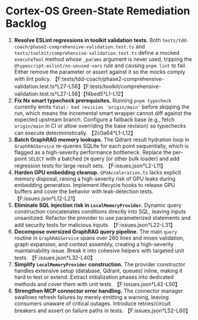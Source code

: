 # Cortex-OS Green-State Remediation Backlog

1. **Resolve ESLint regressions in toolkit validation tests.** Both `tests/tdd-coach/phase2-comprehensive-validation.test.ts` and `tests/toolkit/comprehensive-validation.test.ts` define a mocked `executeTool` method whose `_params` argument is never used, tripping the `@typescript-eslint/no-unused-vars` rule and causing `pnpm lint` to fail. Either remove the parameter or assert against it so the mocks comply with lint policy. 【F:tests/tdd-coach/phase2-comprehensive-validation.test.ts†L27-L56】【F:tests/toolkit/comprehensive-validation.test.ts†L27-L56】【f4bed5†L1-L12】
2. **Fix Nx smart typecheck prerequisites.** Running `pnpm typecheck` currently emits `fatal: bad revision 'origin/main'` before skipping the run, which means the incremental smart wrapper cannot diff against the expected upstream branch. Configure a fallback base (e.g., fetch `origin/main` in CI or allow overriding the base revision) so typechecks can execute deterministically. 【2c0a64†L1-L12】
3. **Batch GraphRAG memory lookups.** The Qdrant result hydration loop in `GraphRAGService` re-queries SQLite for each point sequentially, which is flagged as a high-severity performance bottleneck. Replace the per-point `SELECT` with a batched `IN` query (or other bulk loader) and add regression tests for large result sets. 【F:issues.json†L2-L11】
4. **Harden GPU embedding cleanup.** `GPUAcceleration.ts` lacks explicit memory disposal, raising a high-severity risk of GPU leaks during embedding generation. Implement lifecycle hooks to release GPU buffers and cover the behavior with leak-detection tests. 【F:issues.json†L12-L21】
5. **Eliminate SQL injection risk in `LocalMemoryProvider`.** Dynamic query construction concatenates conditions directly into SQL, leaving inputs unsanitized. Refactor the provider to use parameterized statements and add security tests for malicious inputs. 【F:issues.json†L22-L31】
6. **Decompose oversized GraphRAG query pipeline.** The main `query` routine in `GraphRAGService` spans over 260 lines and mixes validation, graph expansion, and context assembly, creating a high-severity maintainability issue. Break it into cohesive helpers with targeted unit tests. 【F:issues.json†L32-L40】
7. **Simplify `LocalMemoryProvider` construction.** The provider constructor handles extensive setup (database, Qdrant, queues) inline, making it hard to test or extend. Extract initialization phases into dedicated methods and cover them with unit tests. 【F:issues.json†L42-L50】
8. **Strengthen MCP connector error handling.** The connector manager swallows refresh failures by merely emitting a warning, leaving consumers unaware of critical outages. Introduce retries/circuit breakers and assert on failure paths in tests. 【F:issues.json†L52-L60】

